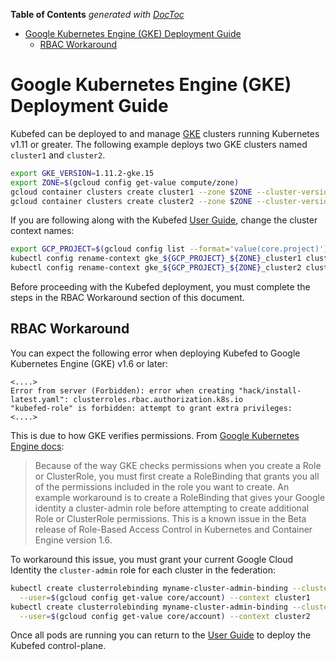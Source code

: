 <!-- START doctoc generated TOC please keep comment here to allow auto update -->
<!-- DON'T EDIT THIS SECTION, INSTEAD RE-RUN doctoc TO UPDATE -->
**Table of Contents**  *generated with [DocToc](https://github.com/thlorenz/doctoc)*

- [Google Kubernetes Engine (GKE) Deployment Guide](#google-kubernetes-engine-gke-deployment-guide)
  - [RBAC Workaround](#rbac-workaround)

<!-- END doctoc generated TOC please keep comment here to allow auto update -->

# Google Kubernetes Engine (GKE) Deployment Guide

Kubefed can be deployed to and manage [GKE](https://cloud.google.com/kubernetes-engine/) clusters running
Kubernetes v1.11 or greater. The following example deploys two GKE clusters named `cluster1` and `cluster2`.

```bash
export GKE_VERSION=1.11.2-gke.15
export ZONE=$(gcloud config get-value compute/zone)
gcloud container clusters create cluster1 --zone $ZONE --cluster-version $GKE_VERSION
gcloud container clusters create cluster2 --zone $ZONE --cluster-version $GKE_VERSION
```

If you are following along with the Kubefed [User Guide](../userguide.md), change the cluster context names:

```bash
export GCP_PROJECT=$(gcloud config list --format='value(core.project)')
kubectl config rename-context gke_${GCP_PROJECT}_${ZONE}_cluster1 cluster1
kubectl config rename-context gke_${GCP_PROJECT}_${ZONE}_cluster2 cluster2
```

Before proceeding with the Kubefed deployment, you must complete the steps in the RBAC Workaround section of this
document.

## RBAC Workaround

You can expect the following error when deploying Kubefed to Google Kubernetes Engine (GKE)
v1.6 or later:

```
<....>
Error from server (Forbidden): error when creating "hack/install-latest.yaml": clusterroles.rbac.authorization.k8s.io
"kubefed-role" is forbidden: attempt to grant extra privileges:
<....>
```

This is due to how GKE verifies permissions. From
[Google Kubernetes Engine docs](https://cloud.google.com/kubernetes-engine/docs/how-to/role-based-access-control):

> Because of the way GKE checks permissions when you create a Role or ClusterRole, you must first create a RoleBinding
> that grants you all of the permissions included in the role you want to create.
> An example workaround is to create a RoleBinding that gives your Google identity a cluster-admin role before
> attempting to create additional Role or ClusterRole permissions.
> This is a known issue in the Beta release of Role-Based Access Control in Kubernetes and Container Engine version 1.6.

To workaround this issue, you must grant your current Google Cloud Identity the `cluster-admin` role for each cluster in
the federation:

```bash
kubectl create clusterrolebinding myname-cluster-admin-binding --clusterrole=cluster-admin \
  --user=$(gcloud config get-value core/account) --context cluster1
kubectl create clusterrolebinding myname-cluster-admin-binding --clusterrole=cluster-admin \
  --user=$(gcloud config get-value core/account) --context cluster2
```

Once all pods are running you can return to the [User Guide](../userguide.md) to deploy the
Kubefed control-plane.
